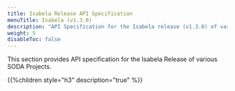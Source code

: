 ```yaml
---
title: Isabela Release API Specification
menuTitle: Isabela (v1.3.0)
description: "API Specification for the Isabela release (v1.3.0) of various SODA Projects"
weight: 5
disableToc: false
---
```


This section provides API specification for the Isabela Release of various SODA Projects. 
 

{{%children style="h3" description="true" %}}